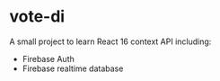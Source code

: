 # vote-di
A small project to learn React 16 context API including:
- Firebase Auth
- Firebase realtime database
